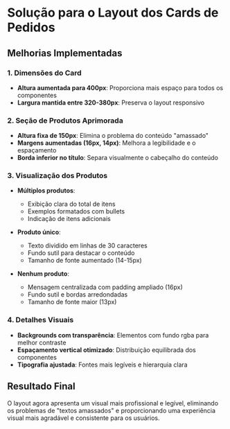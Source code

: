 # Solução para o Layout dos Cards de Pedidos

## Melhorias Implementadas

### 1. Dimensões do Card
- **Altura aumentada para 400px**: Proporciona mais espaço para todos os componentes
- **Largura mantida entre 320-380px**: Preserva o layout responsivo

### 2. Seção de Produtos Aprimorada
- **Altura fixa de 150px**: Elimina o problema do conteúdo "amassado"
- **Margens aumentadas (16px, 14px)**: Melhora a legibilidade e o espaçamento
- **Borda inferior no título**: Separa visualmente o cabeçalho do conteúdo

### 3. Visualização dos Produtos
- **Múltiplos produtos**: 
  - Exibição clara do total de itens
  - Exemplos formatados com bullets
  - Indicação de itens adicionais
  
- **Produto único**: 
  - Texto dividido em linhas de 30 caracteres
  - Fundo sutil para destacar o conteúdo
  - Tamanho de fonte aumentado (14-15px)
  
- **Nenhum produto**: 
  - Mensagem centralizada com padding ampliado (16px)
  - Fundo sutil e bordas arredondadas
  - Tamanho de fonte maior (13px)

### 4. Detalhes Visuais
- **Backgrounds com transparência**: Elementos com fundo rgba para melhor contraste
- **Espaçamento vertical otimizado**: Distribuição equilibrada dos componentes
- **Tipografia ajustada**: Fontes mais legíveis e hierarquia clara

## Resultado Final

O layout agora apresenta um visual mais profissional e legível, eliminando os problemas de "textos amassados" e proporcionando uma experiência visual mais agradável e consistente para os usuários.
